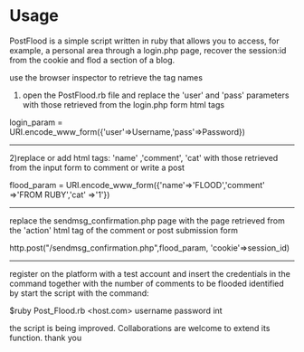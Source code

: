 # Usage

PostFlood is a simple script written in ruby ​​that allows you to access, for example, a personal area through a login.php page, recover the session:id from the cookie and flod a section of a blog.

use the browser inspector to retrieve the tag names

1) open the PostFlood.rb file and replace the 'user' and 'pass' parameters with those retrieved from the login.php form html tags

login_param = URI.encode_www_form({'user'=>Username,'pass'=>Password})

---------------------------------------------------------------------------------------------------------------------------------------


2)replace or add html tags: 'name' ,'comment', 'cat' with those retrieved from the input form to comment or write a post

flood_param = URI.encode_www_form({'name'=>'FLOOD','comment' =>'FROM RUBY','cat' =>'1'})

----------------------------------------------------------------------------------------------------------------------------------------

replace the sendmsg_confirmation.php page with the page retrieved from the 'action' html tag of the comment or post submission form

http.post("/sendmsg_confirmation.php",flood_param, 'cookie'=>session_id) 

------------------------------------------------------------------------------------------------------------------------------------------

register on the platform with a test account and insert the credentials in the command together with the number of comments to be flooded identified by
start the script with the command:

$ruby Post_Flood.rb <host.com> username password int

the script is being improved. Collaborations are welcome to extend its function. thank you
